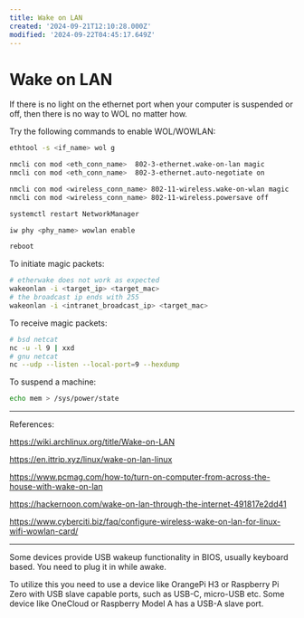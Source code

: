 ```yaml
---
title: Wake on LAN
created: '2024-09-21T12:10:28.000Z'
modified: '2024-09-22T04:45:17.649Z'
---
```


# Wake on LAN

If there is no light on the ethernet port when your computer is suspended or off, then there is no way to WOL no matter how.

Try the following commands to enable WOL/WOWLAN:

```bash
ethtool -s <if_name> wol g

nmcli con mod <eth_conn_name>  802-3-ethernet.wake-on-lan magic
nmcli con mod <eth_conn_name>  802-3-ethernet.auto-negotiate on

nmcli con mod <wireless_conn_name> 802-11-wireless.wake-on-wlan magic
nmcli con mod <wireless_conn_name> 802-11-wireless.powersave off

systemctl restart NetworkManager

iw phy <phy_name> wowlan enable

reboot
```

To initiate magic packets:

```bash
# etherwake does not work as expected
wakeonlan -i <target_ip> <target_mac>
# the broadcast ip ends with 255
wakeonlan -i <intranet_broadcast_ip> <target_mac>
```

To receive magic packets:

```bash
# bsd netcat
nc -u -l 9 | xxd
# gnu netcat
nc --udp --listen --local-port=9 --hexdump
```

To suspend a machine:

```bash
echo mem > /sys/power/state
```

---

References:

https://wiki.archlinux.org/title/Wake-on-LAN

https://en.ittrip.xyz/linux/wake-on-lan-linux

https://www.pcmag.com/how-to/turn-on-computer-from-across-the-house-with-wake-on-lan

https://hackernoon.com/wake-on-lan-through-the-internet-491817e2dd41

https://www.cyberciti.biz/faq/configure-wireless-wake-on-lan-for-linux-wifi-wowlan-card/

---

Some devices provide USB wakeup functionality in BIOS, usually keyboard based. You need to plug it in while awake.

To utilize this you need to use a device like OrangePi H3 or Raspberry Pi Zero with USB slave capable ports, such as USB-C, micro-USB etc. Some device like OneCloud or Raspberry Model A has a USB-A slave port.
